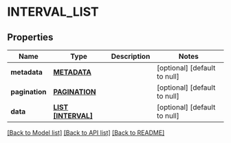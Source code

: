 # INTERVAL_LIST

## Properties
Name | Type | Description | Notes
------------ | ------------- | ------------- | -------------
**metadata** | [**METADATA**](Metadata.md) |  | [optional] [default to null]
**pagination** | [**PAGINATION**](Pagination.md) |  | [optional] [default to null]
**data** | [**LIST [INTERVAL]**](Interval.md) |  | [optional] [default to null]

[[Back to Model list]](../README.md#documentation-for-models) [[Back to API list]](../README.md#documentation-for-api-endpoints) [[Back to README]](../README.md)


